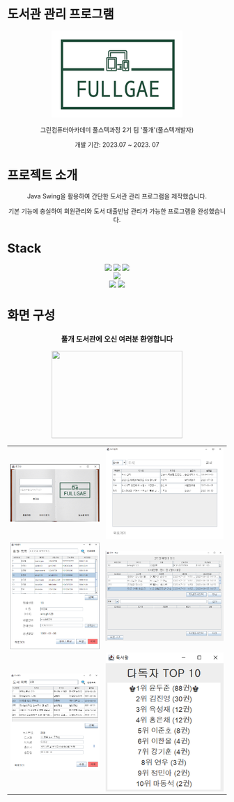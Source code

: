 # 도서관 관리 프로그램
<div align="center">
    <img src="src\library\images\library_logo_transparent.png" width="300" height="200">
  <p>그린컴퓨터아카데미 풀스텍과정 2기 팀 '풀개'(풀스텍개발자)</p>
  <p>개발 기간: 2023.07 ~ 2023. 07</p>
</div>

# 프로젝트 소개
<div align="center">
  <p>Java Swing을 활용하여 간단한 도서관 관리 프로그램을 제작했습니다.</p>
  <p>기본 기능에 충실하여 회원관리와 도서 대출반납 관리가 가능한 프로그램을 완성했습니다.</p>
</div>

# Stack
<div align="center">
  <!--자바 로고-->
      <img src="https://img.shields.io/badge/Java-007396?style=flat-square&logo=java&logoColor=white" height=20>
  <!--제이슨 로고-->
  <img src="https://img.shields.io/badge/json-000000?style=flat-square&logo=json&logoColor=white" height=20/>
  <!--마리아 DB 로고-->
  <img src="https://img.shields.io/badge/mariadb-003545?style=flat-square&logo=mariadb&logoColor=white" height=20/></br>
  <!--이클립스 로고-->
  <img src="https://img.shields.io/badge/eclipseide-2C2255?style=flat-square&logo=eclipseide&logoColor=white" height=20/></br>
  <!--Git 로고-->
  <img src="https://img.shields.io/badge/git-F05032?style=flat-square&logo=git&logoColor=white" height=20/>
  <!--GitHub 로고-->
  <img src="https://img.shields.io/badge/github-181717?style=flat-square&logo=github&logoColor=white" height=20/>
  </br>
</div>

# 화면 구성

<div align="center">
  <h3>풀개 도서관에 오신 여러분 환영합니다</h3>
  <img src="src\library\images\library_-_49375 (540p).gif" width=300 height=200>
  </br>
  <table>
    <tr>
      <td>
        <img src="src\library\captureImg\1_login.png">
      </td>
      <td>
        <img src="src\library\captureImg\8_bookSerching.png">
      </td>
    </tr>
    <tr>
      <td>
        <img src="src\library\captureImg\5_memberManaging.png">
      </td>
      <td>
        <img src="src\library\captureImg\6_bookInOut.png">
      </td>
    </tr>
    <tr>
      <td>
        <img src="src\library\captureImg\4_bookManaging.png">
      </td>
      <td>
        <img src="src\library\captureImg\9_raking.png">
      </td>
    </tr>
  </table>
</div>